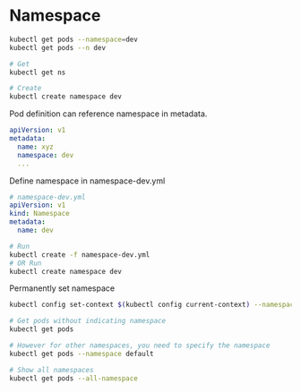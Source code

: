 # Namespace

```bash
kubectl get pods --namespace=dev
kubectl get pods --n dev

# Get
kubectl get ns

# Create
kubectl create namespace dev
```

Pod definition can reference namespace in metadata.

```yaml
apiVersion: v1
metadata:
  name: xyz
  namespace: dev
  ...
```

Define namespace in namespace-dev.yml

```yaml
# namespace-dev.yml
apiVersion: v1
kind: Namespace
metadata:
  name: dev
```

```bash
# Run
kubectl create -f namespace-dev.yml
# OR Run
kubectl create namespace dev
```

Permanently set namespace

```bash
kubectl config set-context $(kubectl config current-context) --namespace=dev

# Get pods without indicating namespace
kubectl get pods

# However for other namespaces, you need to specify the namespace
kubectl get pods --namespace default

# Show all namespaces
kubectl get pods --all-namespace
```